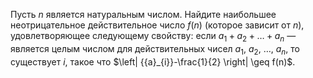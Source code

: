 Пусть $n$ является натуральным числом. Найдите наибольшее 
неотрицательное действительное число $f(n)$ (которое зависит от $n$), 
удовлетворяющее следующему свойству: если $a_1 + a_2 + \dots + a_n$ — является 
целым числом для действительных чисел $a_1$, $a_2$, $\dots$, $a_n$, то существует 
$i$, такое что $\left| {{a}_{i}}-\frac{1}{2} \right| \geq f(n)$.